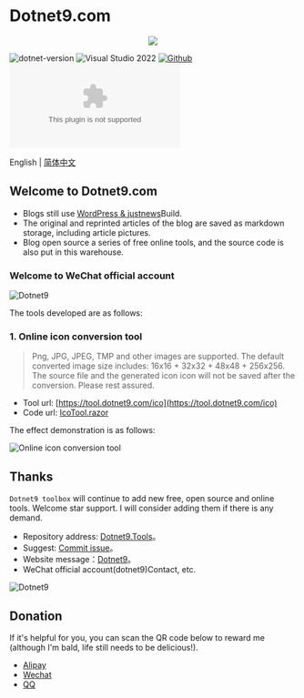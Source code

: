 # Dotnet9.com

<div align="center"><img src="https://raw.githubusercontent.com/dotnet9/dotnet9.com/main/src/Dotnet9.Tools.Web/wwwroot/logo.png"/></div>

 ![dotnet-version](https://img.shields.io/badge/.NET%207.0-blue)  ![Visual Studio 2022](https://img.shields.io/badge/Visual%20Studio%20-2022-blueviolet)  [![Github](https://img.shields.io/badge/%20-github-%2324292e)](https://github.com/dotnet9/dotnet9.com) [![Github stars](https://img.shields.io/github/stars/dotnet9/dotnet9.com)](https://github.com/dotnet9/dotnet9.coms/stargazers)

English | [简体中文](./README-zh_CN.md)

## Welcome to Dotnet9.com

- Blogs still use [WordPress & justnews](https://www.wpcom.cn/?ref=4807)Build.
- The original and reprinted articles of the blog are saved as markdown storage, including article pictures.
- Blog open source a series of free online tools, and the source code is also put in this warehouse.

### Welcome to WeChat official account

![Dotnet9](https://raw.githubusercontent.com/dotnet9/dotnet9.com/main/doc/blog_contents/wechatpublic.jpg)

The tools developed are as follows:

### 1. Online icon conversion tool

>Png, JPG, JPEG, TMP and other images are supported. The default converted image size includes: 16x16 + 32x32 + 48x48 + 256x256. The source file and the generated icon icon will not be saved after the conversion. Please rest assured.

- Tool url: [https://tool.dotnet9.com/ico](https://tool.dotnet9.com/ico)
- Code url: [IcoTool.razor](https://github.com/dotnet9/dotnet9.com/blob/develop/src/Dotnet9.Tools.Web/Pages/Public/ImageTools/IcoTool.razor)

The effect demonstration is as follows:

![Online icon conversion tool](https://raw.githubusercontent.com/dotnet9/dotnet9.com/main/doc/blog_contents/uploads/2022/02/1301.gif)

## Thanks

`Dotnet9 toolbox` will continue to add new free, open source and online tools. Welcome star support. I will consider adding them if there is any demand.

- Repository address: [Dotnet9.Tools](https://github.com/dotnet9/dotnet9.com)。
- Suggest: [Commit issue](https://github.com/dotnet9/dotnet9.com/issues/new)。
- Website message：[Dotnet9](https://dotnet9.com)。
- WeChat official account(dotnet9)Contact, etc.

![Dotnet9](https://gitee.com/dotnet9/dotnet9.com/raw/main/doc/blog_contents/wechatpublic.jpg)

## Donation

If it's helpful for you, you can scan the QR code below to reward me (although I'm bald, life still needs to be delicious!).

- [Alipay](https://github.com/dotnet9/dotnet9.com/raw/main/doc/blog_contents/AliPay.jpg)
- [Wechat](https://github.com/dotnet9/dotnet9.com/raw/main/doc/blog_contents/WeChatPay.jpg)
- [QQ](https://github.com/dotnet9/dotnet9.com/raw/main/doc/blog_contents/QQPay.jpg)
